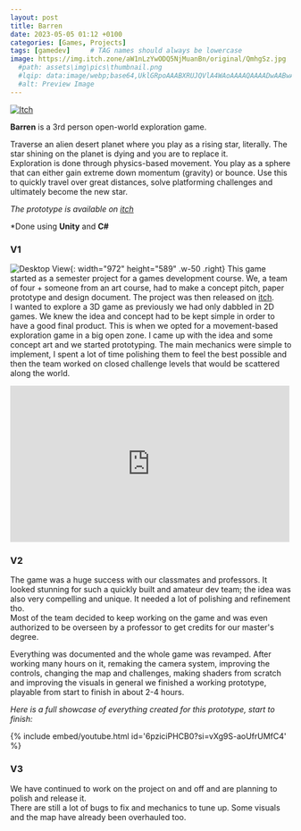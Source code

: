 ```yaml
---
layout: post
title: Barren
date: 2023-05-05 01:12 +0100
categories: [Games, Projects]
tags: [gamedev]     # TAG names should always be lowercase
image: https://img.itch.zone/aW1nLzYwODQ5NjMuanBn/original/QmhgSz.jpg
  #path: assets\img\pics\thumbnail.png
  #lqip: data:image/webp;base64,UklGRpoAAABXRUJQVlA4WAoAAAAQAAAADwAABwAAQUxQSDIAAAARL0AmbZurmr57yyIiqE8oiG0bejIYEQTgqiDA9vqnsUSI6H+oAERp2HZ65qP/VIAWAFZQOCBCAAAA8AEAnQEqEAAIAAVAfCWkAALp8sF8rgRgAP7o9FDvMCkMde9PK7euH5M1m6VWoDXf2FkP3BqV0ZYbO6NA/VFIAAAA
  #alt: Preview Image
---
```

[![Itch](https://www.google.com/s2/favicons?domain=https://itch.io&sz=64)](https://longjohnny.itch.io/barren)

**Barren** is a 3rd person open-world exploration game.
<!-- #![Pic](https://img.itch.zone/aW1nLzg1OTc5MTMucG5n/original/qBYs2L.png) -->


Traverse an alien desert planet where you play as a rising star, literally. The star shining on the planet is dying and you are to replace it.  
Exploration is done through physics-based movement. You play as a sphere that can either gain extreme down momentum (gravity) or bounce. Use this to quickly travel over great distances, solve platforming challenges and ultimately become the new star.



*The prototype is available on [itch](https://longjohnny.itch.io/barren)*

*Done using **Unity** and **C#**

### V1
![Desktop View](https://img.itch.zone/aW1hZ2UvOTUyMTc5LzYwODQ1ODEucG5n/original/mF2qF6.png){: width="972" height="589" .w-50 .right}
This game started as a semester project for a games development course. We, a team of four + someone from an art course, had to make a concept pitch, paper prototype and design document. The project was then released on [itch](https://longjohnny.itch.io/barren).  
I wanted to explore a 3D game as previously we had only dabbled in 2D games. We knew the idea and concept had to be kept simple in order to have a good final product. This is when we opted for a movement-based exploration game in a big open zone. I came up with the idea and some concept art and we started prototyping. The main mechanics were simple to implement, I spent a lot of time polishing them to feel the best possible and then the team worked on closed challenge levels that would be scattered along the world.

<!-- {% include embed/youtube.html id='tv-DbzgMhFE' %} -->   
  <!-- height="480" -->
<iframe
    height="280"
	width="500"
    src="https://www.youtube.com/embed/tv-DbzgMhFE"
    frameborder="0"
    allow="autoplay; encrypted-media"
    allowfullscreen
>
</iframe>

    

### V2
The game was a huge success with our classmates and professors. It looked stunning for such a quickly built and amateur dev team; the idea was also very compelling and unique. It needed a lot of polishing and refinement tho.  
Most of the team decided to keep working on the game and was even authorized to be overseen by a professor to get credits for our master's degree. 

Everything was documented and the whole game was revamped. After working many hours on it, remaking the camera system, improving the controls, changing the map and challenges, making shaders from scratch and improving the visuals in general we finished a working prototype, playable from start to finish in about 2-4 hours.

*Here is a full showcase of everything created for this prototype, start to finish:*

{% include embed/youtube.html id='6pziciPHCB0?si=vXg9S-aoUfrUMfC4' %}


### V3
We have continued to work on the project on and off and are planning to polish and release it.  
There are still a lot of bugs to fix and mechanics to tune up. Some visuals and the map have already been overhauled too.